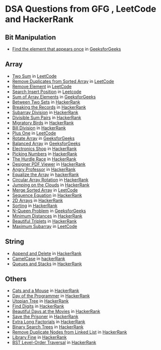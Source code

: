 # DSA Questions from GFG , LeetCode and HackerRank

## Bit Manipulation
- [Find the element that appears once](https://github.com/samantaavijit/DSA/blob/master/src/com/avijitsamanta/gfg/bitmanipulation/OnceOccursNumber.java) in [GeeksforGeeks](https://practice.geeksforgeeks.org/problems/element-appearing-once2552/1#)


## Array
- [Two Sum](https://github.com/samantaavijit/DSA/blob/master/src/com/avijitsamanta/leetcode/array/TwoSum.java) in [LeetCode](https://leetcode.com/problems/two-sum/)
- [Remove Duplicates from Sorted Array](https://github.com/samantaavijit/DSA/blob/master/src/com/avijitsamanta/leetcode/array/RemoveDuplicatesFromSortedArray.java) in [LeetCode](https://leetcode.com/problems/remove-duplicates-from-sorted-array/)
- [Remove Element](https://github.com/samantaavijit/DSA/blob/master/src/com/avijitsamanta/leetcode/array/RemoveElement.java) in [LeetCode](https://leetcode.com/problems/remove-element/)
- [Search Insert Position](https://github.com/samantaavijit/DSA/blob/master/src/com/avijitsamanta/leetcode/array/SearchInsertPosition.java) in [Leetcode](https://leetcode.com/problems/search-insert-position/)
- [Sum of Array Elements](https://github.com/samantaavijit/DSA/blob/master/src/com/avijitsamanta/gfg/array/SumOfArrayElements.java) in [GeeksforGeeks](https://practice.geeksforgeeks.org/problems/sum-of-array-elements2502/1/?category[]=Arrays&category[]=Arrays&problemStatus=solved&page=1&query=category[]ArraysproblemStatussolvedpage1category[]Arrays#)
- [Between Two Sets](https://github.com/samantaavijit/DSA/blob/master/src/com/avijitsamanta/hackerrank/array/BetweenTwoSets.java) in [HackerRank](https://www.hackerrank.com/challenges/between-two-sets/problem)
- [Breaking the Records](https://github.com/samantaavijit/DSA/blob/master/src/com/avijitsamanta/hackerrank/array/BreakingTheRecords.java) in [HackerRank](https://www.hackerrank.com/challenges/breaking-best-and-worst-records/problem)
- [Subarray Division](https://github.com/samantaavijit/DSA/blob/master/src/com/avijitsamanta/hackerrank/array/SubarrayDivision.java) in [HackerRank](https://www.hackerrank.com/challenges/the-birthday-bar/problem)
- [Divisible Sum Pairs](https://github.com/samantaavijit/DSA/blob/master/src/com/avijitsamanta/hackerrank/array/DivisibleSumPairs.java) in [HackerRank](https://www.hackerrank.com/challenges/divisible-sum-pairs/problem)
- [Migratory Birds](https://github.com/samantaavijit/DSA/blob/master/src/com/avijitsamanta/hackerrank/array/MigratoryBirds.java) in [HackerRank](https://www.hackerrank.com/challenges/migratory-birds/problem)
- [Bill Division](https://github.com/samantaavijit/DSA/blob/master/src/com/avijitsamanta/hackerrank/array/BillDivision.java) in [HackerRank](https://www.hackerrank.com/challenges/bon-appetit/problem)
- [Plus One](https://github.com/samantaavijit/DSA/blob/master/src/com/avijitsamanta/leetcode/array/PlusOne.java) in [LeetCode](https://leetcode.com/problems/plus-one/)
- [Rotate Array](https://github.com/samantaavijit/DSA/blob/master/src/com/avijitsamanta/gfg/array/RotateArray.java) in [GeeksforGeeks](https://practice.geeksforgeeks.org/problems/rotate-array-by-n-elements/0/?category[]=Arrays&category[]=Arrays&page=1&query=category[]Arrayspage1category[]Arrays)
- [Balanced Array](https://github.com/samantaavijit/DSA/blob/master/src/com/avijitsamanta/gfg/array/BalancedArray.java) in [GeeksforGeeks](https://practice.geeksforgeeks.org/problems/balanced-array07200720/1/?category[]=Arrays&category[]=Arrays&page=1&query=category[]Arrayspage1category[]Arrays)
- [Electronics Shop](https://github.com/samantaavijit/DSA/blob/master/src/com/avijitsamanta/hackerrank/array/ElectronicsShop.java) in [HackerRank](https://www.hackerrank.com/challenges/electronics-shop/problem)
- [Picking Numbers](https://github.com/samantaavijit/DSA/blob/master/src/com/avijitsamanta/hackerrank/array/PickingNumbers.java) in [HackerRank](https://www.hackerrank.com/challenges/picking-numbers/problem)
- [The Hurdle Race](https://github.com/samantaavijit/DSA/blob/master/src/com/avijitsamanta/hackerrank/array/TheHurdleRace.java) in [HackerRank](https://www.hackerrank.com/challenges/the-hurdle-race/problem)
- [Designer PDF Viewer](https://github.com/samantaavijit/DSA/blob/master/src/com/avijitsamanta/hackerrank/array/DesignerPDFViewer.java) in [HackerRank](https://www.hackerrank.com/challenges/designer-pdf-viewer/problem)
- [Angry Professor](https://github.com/samantaavijit/DSA/blob/master/src/com/avijitsamanta/hackerrank/array/AngryProfessor.java) in [HackerRank](https://www.hackerrank.com/challenges/angry-professor/problem)
- [Equalize the Array](https://github.com/samantaavijit/DSA/blob/master/src/com/avijitsamanta/hackerrank/array/EqualizeTheArray.java) in [hackerRank](https://www.hackerrank.com/challenges/equality-in-a-array/problem)
- [Circular Array Rotation](https://github.com/samantaavijit/DSA/blob/master/src/com/avijitsamanta/hackerrank/array/CircularArrayRotation.java) in [HackerRank](https://www.hackerrank.com/challenges/circular-array-rotation/problem)
- [Jumping on the Clouds](https://github.com/samantaavijit/DSA/blob/master/src/com/avijitsamanta/hackerrank/array/JumpingOnTheClouds.java) in [HackerRank](https://www.hackerrank.com/challenges/jumping-on-the-clouds-revisited/problem)
- [Merge Sorted Array](https://github.com/samantaavijit/DSA/blob/master/src/com/avijitsamanta/leetcode/array/MergeSortedArray.java) in [LeetCode](https://leetcode.com/problems/merge-sorted-array/)
- [Sequence Equation](https://github.com/samantaavijit/DSA/blob/master/src/com/avijitsamanta/hackerrank/array/SequenceEquation.java) in [HackerRank](https://www.hackerrank.com/challenges/permutation-equation/problem)
- [2D Arrays](https://github.com/samantaavijit/DSA/blob/master/src/com/avijitsamanta/hackerrank/array/TwoDArrays.java) in [HackerRank](https://www.hackerrank.com/challenges/30-2d-arrays/problem)
- [Sorting](https://github.com/samantaavijit/DSA/blob/master/src/com/avijitsamanta/hackerrank/array/Sorting.java) in [HackerRank](https://www.hackerrank.com/challenges/30-sorting/problem)
- [N-Queen Problem](https://github.com/samantaavijit/DSA/blob/master/src/com/avijitsamanta/gfg/array/NQueen.java) in [GeeksforGeeks](https://practice.geeksforgeeks.org/problems/n-queen-problem0315/1)
- [Minimum Distances](https://github.com/samantaavijit/DSA/blob/master/src/com/avijitsamanta/hackerrank/array/MinimumDistances.java) in [HackerRank](https://www.hackerrank.com/challenges/minimum-distances/problem)
- [Beautiful Triplets]() in [HackerRank](https://www.hackerrank.com/challenges/beautiful-triplets/problem)
- [Maximum Subarray]() in [LeetCode](https://leetcode.com/problems/maximum-subarray/)

## String
- [Append and Delete](https://github.com/samantaavijit/DSA/blob/master/src/com/avijitsamanta/hackerrank/string/AppendAndDelete.java) in [HackerRank](https://www.hackerrank.com/challenges/append-and-delete/problem)
- [CamelCase](https://github.com/samantaavijit/DSA/blob/master/src/com/avijitsamanta/hackerrank/string/CamelCase.java) in [hackerRank](https://www.hackerrank.com/challenges/camelcase/problem)
- [Queues and Stacks](https://github.com/samantaavijit/DSA/blob/master/src/com/avijitsamanta/hackerrank/string/QueuesAndStacks.java) in [HackerRank](https://www.hackerrank.com/challenges/30-queues-stacks/problem)

## Others
- [Cats and a Mouse](https://github.com/samantaavijit/DSA/blob/master/src/com/avijitsamanta/hackerrank/others/CatsAndAMouse.java) in [HackerRank](https://www.hackerrank.com/challenges/cats-and-a-mouse/problem)
- [Day of the Programmer](https://github.com/samantaavijit/DSA/blob/master/src/com/avijitsamanta/hackerrank/others/DayOfTheProgrammer.java) in [HackerRank](https://www.hackerrank.com/challenges/day-of-the-programmer/problem)
- [Utopian Tree](https://github.com/samantaavijit/DSA/blob/master/src/com/avijitsamanta/hackerrank/others/UtopianTree.java) in [HackerRank](https://www.hackerrank.com/challenges/utopian-tree/problem)
- [Find Digits](https://github.com/samantaavijit/DSA/blob/master/src/com/avijitsamanta/hackertrank/others/FindDigits.java) in [HackerRank](https://www.hackerrank.com/challenges/find-digits/problem)
- [Beautiful Days at the Movies](https://github.com/samantaavijit/DSA/blob/master/src/com/avijitsamanta/hackerrank/others/BeautifulDaysAtTheMovies.java) in [HackerRank](https://www.hackerrank.com/challenges/beautiful-days-at-the-movies/problem)
- [Save the Prisoner](https://github.com/samantaavijit/DSA/blob/master/src/com/avijitsamanta/hackerrank/others/SaveThePrisoner.java) in [HackerRank](https://www.hackerrank.com/challenges/save-the-prisoner/problem)
- [Extra Long Factorials](https://github.com/samantaavijit/DSA/blob/master/src/com/avijitsamanta/hackerrank/others/ExtraLongFactorials.java) in [HackerRank](https://www.hackerrank.com/challenges/extra-long-factorials/problem)
- [Binary Search Trees](https://github.com/samantaavijit/DSA/blob/master/src/com/avijitsamanta/hackerrank/others/HeightOfABinarySearchTrees.java) in [HackerRank](https://www.hackerrank.com/challenges/30-binary-search-trees/problem)
- [Remove Duplicate Nodes from Linked List](https://github.com/samantaavijit/DSA/blob/master/src/com/avijitsamanta/hackerrank/others/RemoveDuplicateNodes.java) in [HackerRank](https://www.hackerrank.com/challenges/30-linked-list-deletion/problem)
- [Library Fine](https://github.com/samantaavijit/DSA/blob/master/src/com/avijitsamanta/hackerrank/others/LibraryFine.java) in [HackerRank](https://www.hackerrank.com/challenges/library-fine/problem)
- [BST Level-Order Traversal]() in [HackerRank](https://www.hackerrank.com/challenges/30-binary-trees/problem)

